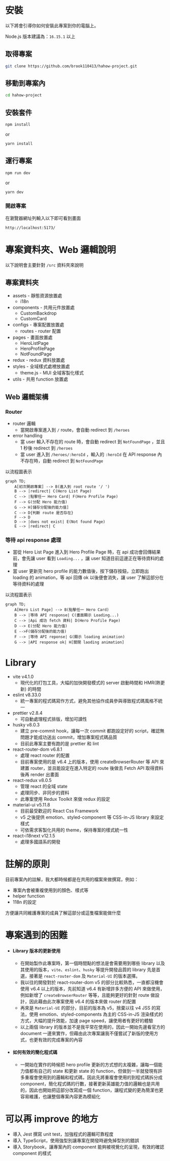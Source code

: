 # 安裝

以下將會引導你如何安裝此專案到你的電腦上。

Node.js 版本建議為：`16.15.1` 以上

## 取得專案

```bash
git clone https://github.com/brook110413/hahow-project.git
```

## 移動到專案內

```bash
cd hahow-project
```

## 安裝套件

```bash
npm install
```

or

```bash
yarn install
```

## 運行專案

```bash
npm run dev
```

or

```bash
yarn dev
```

### 開啟專案

在瀏覽器網址列輸入以下即可看到畫面

```bash
http://localhost:5173/
```

# 專案資料夾、Web 邏輯說明

以下說明會主要針對 `/src` 資料夾來說明

## 專案資料夾

- assets - 靜態資源放置處
  - i18n
- components - 共用元件放置處
  - CustomBackdrop
  - CustomCard
- configs - 專案配置放置處
  - routes - router 配置
- pages - 畫面放置處
  - HeroListPage
  - HeroProfilePage
  - NotFoundPage
- redux - redux 資料放置處
- styles - 全域樣式處裡放置處
  - theme.js - MUI 全域客製化樣式
- utils - 共用 function 放置處

## Web 邏輯架構

### Router

- router 邏輯
  - 當開啟專案進入到 `/` route，會自動 redirect 到 `/heroes`
- error handling
  - 當 user 輸入不存在的 route 時，會自動 redirect 到 `NotFoundPage` ，並且 1 秒後 redirect 到 `/heroes`
  - 當 user 進入到 `/heroes/:heroId` ，輸入的 `:heroId` 在 API response 內不存在時，自動 redirect 到 `NotFoundPage`

以流程圖表示

```mermaid
graph TD;
    A[初次開啟專案] --> B(進入到 root route '/ ')
    B --> |redirect| C(Hero List Page)
    C --> |點擊任一 Hero Card| F(Hero Profile Page)
    F --> G(分配 Hero 能力值)
    G --> H[儲存分配後的能力值]
    C --> D{判斷 route 是否存在}
    F --> D
    D --> |does not exist| E(Not found Page)
    E --> |redirect| C
```

### 等待 api response 處理

- 當從 Hero List Page 進入到 Hero Profile Page 時，在 api 成功會回傳結果前，會先讓 user 看到 `Loading...` ，讓 user 知道目前這邊正在等待資料的處理
- 當 user 更新完 hero profile 的能力數值後，按下儲存按鈕，立即跑出 loading 的 animation，等 api 回傳 ok 以後便會消失，讓 user 了解這部分在等待資料的處理

以流程圖表示

```mermaid
graph TD;
    A[Hero List Page] --> B(點擊任一 Hero Card)
    B --> |等待 API response| C(畫面顯示 Loading...)
    C --> |Api 成功 fetch 資料| D(Hero Profile Page)
    D --> E(分配 Hero 能力值)
    E -->F(儲存分配後的能力值)
    F --> |等待 API reponse| G(顯示 loading animation)
    G --> |API response ok| H[關閉 laoding animation]
```

# Library

- vite v4.1.0
  - 現代化的打包工具，大幅的加快開發模式的 server 啟動時間和 HMR(熱更新) 的時間
- eslint v8.33.0
  - 統一專案的程式碼寫作方式，避免其他協作成員參與導致程式碼風格不統一
- prettier v2.8.4
  - 可自動處理程式排版，增加可讀性
- husky v8.0.3
  - 建立 pre-commit hook，讓每一次 commit 都跑設定好的 script，確認無問題才能成功送出 commit，增加專案程式碼品質
  - 目前此專案主要有跑的是 prettier 和 lint
- react-router-dom v6.8.1
  - 處理 react router 的配置
  - 目前專案使用的是 v6.4 上的版本，使用 createBrowserRouter 等 API 來建置 router，並且能設定在進入特定的 route 後做去 Fetch API 取得資料後再 render 出畫面
- react-redux v8.0.5
  - 管理 react 的全域 state
  - 處理同步、非同步的資料
  - 此專案使用 Redux Toolkit 來做 redux 的設定
- material-ui v5.11.8
  - 目前最受歡迎的 React Css Framework
  - v5 之後提供 emotion、styled-component 等 CSS-in-JS library 來設定樣式
  - 可依需求客製化共用的 theme，保持專案的樣式統一性
- react-i18next v12.1.5
  - 處理多國語系的開發

# 註解的原則

目前專案內的註解，我大都時候都是在共用的檔案來做撰寫，例如：

- 專案內會被重複使用到的顏色、樣式等
- helper function
- 118n 的設定

方便讓共同維護專案的成員了解這部分或這隻檔案能做什麼

# 專案遇到的困難

- #### Library 版本的更新使用
  - 在開始製作此專案時，第一個時間點的想法是會需要用到哪些 library 以及其使用的版本，`vite`、`eslint`、`husky` 等提升開發品質的 library 先是首選，接著是 `react-router-dom` 及 `Material-UI` 的版本選擇。
  - 我以往的開發對於 react-router-dom v5 的部分比較熟悉，一直都沒機會使用 v6.4 以上的版本，先前知道 v6.4 有新增許多方便的 API 來做使用，例如新增了 `createBrowserRouter` 等等，且能夠更好的針對 route 做設計，因此藉由此次專案使用 v6.4 的版本來做 router 的配置
  - 再來是 `Material-UI` 的部分，目前的版本為 v5，捨棄以往 v4 JSS 的寫法，使用 emotion、styled-components 為主的 CSS-in-JS 渲染樣式的方式，大幅的提升效能，加速 page speed，讓使用者有更好的體驗
  - 以上兩個 library 的版本並不是我平常在使用的，因此一開始先邊看官方的 document 一邊來實作，但藉由此次專案讓我不僅嘗試了新版的使用方式，也更有效的完成專案的內容
- #### 如何有效的簡化程式碼
  - 一開始在實作的時候把 hero profile 更新的方式想的太複雜，讓每一個能力值都有自己的 state 和更新 state 的 function，但做到一半就發現有許多重複會使用到的邏輯和程式碼，因此先將重複會使用的到程式碼拆分成 component，簡化程式碼的行數，接著更新英雄能力值的邏輯也是共用的，因此也開始把這部分改寫成一個 function，讓程式變的更為簡潔也更容易維護，也讓整個專案內容更為模組化

# 可以再 improve 的地方

- 導入 Jest 撰寫 unit test，加強程式的邏輯可靠程度
- 導入 TypeScript，使用強型別讓專案在開發時避免掉型別的錯誤
- 導入 Storybook，讓專案內的 component 能夠被視覺化的呈現，有效的確認 component 的樣式
